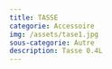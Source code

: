 ```yaml
---
title: TASSE
categorie: Accessoire
img: /assets/tase1.jpg
sous-categorie: Autre
description: Tasse 0.4L
---
```


